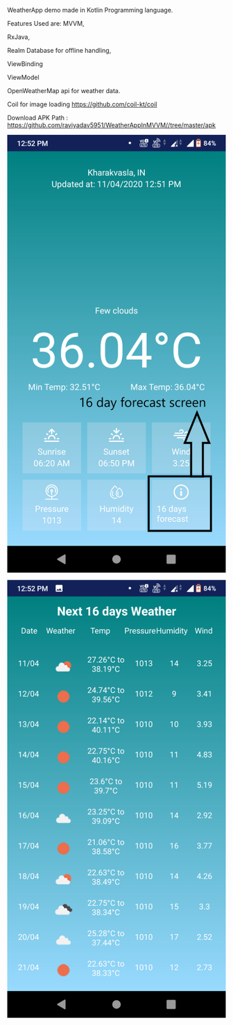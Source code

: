 WeatherApp demo made in Kotlin Programming language.

Features Used are:
MVVM,

RxJava,

Realm Database for offline handling,

ViewBinding

ViewModel

OpenWeatherMap api for weather data.

Coil  for image loading https://github.com/coil-kt/coil

Download APK Path :
https://github.com/raviyadav5951/WeatherAppInMVVM//tree/master/apk

![Alt text](/screenshots/Screenshot_20200411-125210.png?raw=true "Current Location Weather")

![Alt text](/screenshots/Screenshot_20200411-125219.png?raw=true "16 days forecast Weather")